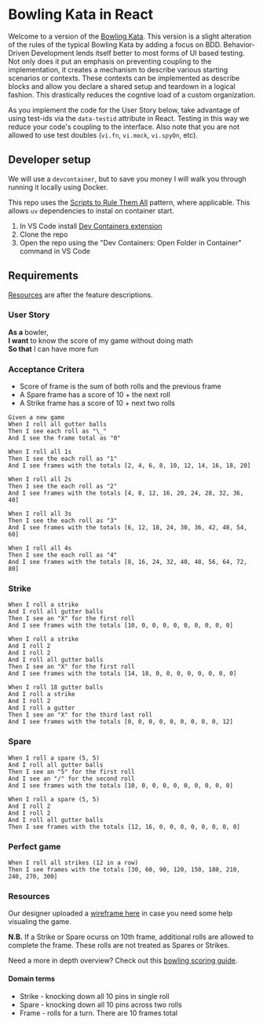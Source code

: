 # Bowling Kata in React

Welcome to a version of the [Bowling Kata](https://kata-log.rocks/bowling-game-kata). This version is a slight alteration of the rules of the typical Bowling Kata by adding a focus on BDD. Behavior-Driven Development lends itself better to most forms of UI based testing. Not only does it put an emphasis on preventing coupling to the implementation, it creates a mechanism to describe various starting scenarios or contexts. These contexts can be implemented as describe blocks and allow you declare a shared setup and teardown in a logical fashion. This drastically reduces the cogntive load of a custom organization.

As you implement the code for the User Story below, take advantage of using test-ids via the `data-testid` attribute in React. Testing in this way we reduce your code's coupling to the interface.
Also note that you are not allowed to use test doubles (`vi.fn`, `vi.mock`, `vi.spyOn`, etc).


## Developer setup

We will use a `devcontainer`, but to save you money I will walk you through running it locally using Docker.

This repo uses the [Scripts to Rule Them All](https://github.blog/engineering/scripts-to-rule-them-all/) pattern, where applicable.
This allows `uv` dependencies to instal on container start.

1. In VS Code install [Dev Containers extension](https://marketplace.visualstudio.com/items?itemName=ms-vscode-remote.remote-containers)
1. Clone the repo
1. Open the repo using the "Dev Containers: Open Folder in Container" command in VS Code

## Requirements

[Resources](#Resources) are after the feature descriptions.

### User Story

**As a** bowler,  
**I want** to know the score of my game without doing math  
**So that** I can have more fun

### Acceptance Critera

- Score of frame is the sum of both rolls and the previous frame
- A Spare frame has a score of 10 + the next roll
- A Strike frame has a score of 10 + next two rolls

```
Given a new game
When I roll all gutter balls
Then I see each roll as "\_"
And I see the frame total as "0"

When I roll all 1s
Then I see the each roll as "1"
And I see frames with the totals [2, 4, 6, 8, 10, 12, 14, 16, 18, 20]

When I roll all 2s
Then I see the each roll as "2"
And I see frames with the totals [4, 8, 12, 16, 20, 24, 28, 32, 36, 40]

When I roll all 3s  
Then I see the each roll as "3"  
And I see frames with the totals [6, 12, 18, 24, 30, 36, 42, 48, 54, 60]

When I roll all 4s
Then I see the each roll as "4"
And I see frames with the totals [8, 16, 24, 32, 40, 48, 56, 64, 72, 80]
```

### Strike

```
When I roll a strike
And I roll all gutter balls
Then I see an "X" for the first roll
And I see frames with the totals [10, 0, 0, 0, 0, 0, 0, 0, 0, 0]

When I roll a strike
And I roll 2
And I roll 2
And I roll all gutter balls
Then I see an "X" for the first roll
And I see frames with the totals [14, 18, 0, 0, 0, 0, 0, 0, 0, 0]

When I roll 18 gutter balls
And I roll a strike
And I roll 2
And I roll a gutter
Then I see an "X" for the third last roll
And I see frames with the totals [0, 0, 0, 0, 0, 0, 0, 0, 0, 12]
```

### Spare

```
When I roll a spare (5, 5)
And I roll all gutter balls
Then I see an "5" for the first roll
And I see an "/" for the second roll
And I see frames with the totals [10, 0, 0, 0, 0, 0, 0, 0, 0, 0]

When I roll a spare (5, 5)
And I roll 2
And I roll 2
And I roll all gutter balls
Then I see frames with the totals [12, 16, 0, 0, 0, 0, 0, 0, 0, 0]
```

### Perfect game

```
When I roll all strikes (12 in a row)
Then I see frames with the totals [30, 60, 90, 120, 150, 180, 210, 240, 270, 300]
```

### Resources

Our designer uploaded a [wireframe here](/designs/wire-frame.html) in case you need some help visualing the game.

**N.B.**
If a Strike or Spare ocurss on 10th frame, additional rolls are allowed to complete the frame. These rolls are not treated as Spares or Strikes.

Need a more in depth overview? Check out this [bowling scoring guide](https://bowl.com/keeping-score).

#### Domain terms

- Strike - knocking down all 10 pins in single roll
- Spare - knocking down all 10 pins across two rolls
- Frame - rolls for a turn. There are 10 frames total
